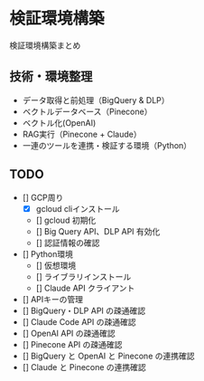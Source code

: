 # 検証環境構築

検証環境構築まとめ

## 技術・環境整理

- データ取得と前処理（BigQuery & DLP）
- ベクトルデータベース（Pinecone）
- ベクトル化(OpenAI)
- RAG実行（Pinecone + Claude）
- 一連のツールを連携・検証する環境（Python）

## TODO

- [] GCP周り
  - [x] gcloud cliインストール
  - [] gcloud 初期化
  - [] Big Query API、DLP API 有効化
  - [] 認証情報の確認
- [] Python環境
  - [] 仮想環境
  - [] ライブラリインストール
  - [] Claude API クライアント
- [] APIキーの管理
- [] BigQuery・DLP API の疎通確認
- [] Claude Code API の疎通確認
- [] OpenAI API の疎通確認
- [] Pinecone API の疎通確認
- [] BigQuery と OpenAI と Pinecone の連携確認
- [] Claude と Pinecone の連携確認
